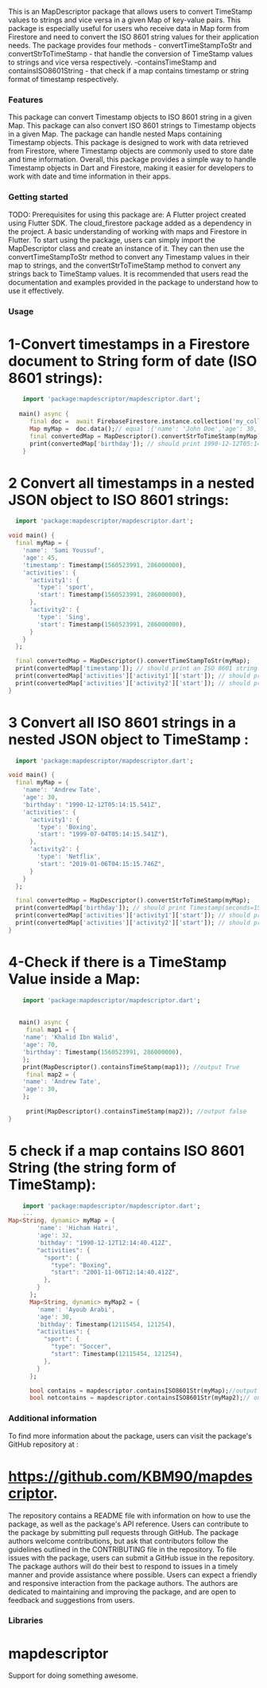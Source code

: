 
This is an MapDescriptor package that allows users to convert TimeStamp values to strings and vice versa in a given Map of key-value pairs. This package is especially useful for users who receive data in Map form from Firestore and need to convert the ISO 8601 string values for their application needs. The package provides four methods - convertTimeStampToStr and convertStrToTimeStamp - that handle the conversion of TimeStamp values to strings and vice versa respectively. -containsTimeStamp and containsISO8601String - that check if a map contains timestamp or string format of timestamp respectively.

### Features
This package can convert Timestamp objects to ISO 8601 string in a given Map. This package can also convert ISO 8601 strings to Timestamp objects in a given Map.
The package can handle nested Maps containing Timestamp objects. This package is designed to work with data retrieved from Firestore, where Timestamp objects are commonly used to store date and time information. Overall, this package provides a simple way to handle Timestamp objects in Dart and Firestore, making it easier for developers to work with date and time information in their apps.

### Getting started
TODO: 
Prerequisites for using this package are: A Flutter project created using Flutter SDK. The cloud_firestore package added as a dependency in the project.
A basic understanding of working with maps and Firestore in Flutter. To start using the package, users can simply import the MapDescriptor class and create an instance of it. They can then use the convertTimeStampToStr method to convert any  Timestamp values in their map to strings, and the convertStrToTimeStamp method to convert any strings back to TimeStamp values. It is recommended that users read the documentation and examples provided in the package to understand how to use it effectively.

### Usage
# 1-Convert timestamps in a Firestore document to String form of date (ISO 8601 strings):
```dart
    import 'package:mapdescriptor/mapdescriptor.dart';
     
   main() async {
      final doc =  await FirebaseFirestore.instance.collection('my_collection').doc('my_doc').get();
      Map myMap =  doc.data();// equal :{'name': 'John Doe','age': 30,'birthday': Timestamp(seconds=1560523991, nanoseconds=286000000),};
      final convertedMap = MapDescriptor().convertStrToTimeStamp(myMap);
      print(convertedMap['birthday']); // should print 1990-12-12T05:14:15.541Z
    }
```    
# 2 Convert all timestamps in a nested JSON object to ISO 8601 strings:
```dart
  import 'package:mapdescriptor/mapdescriptor.dart';

void main() {
  final myMap = {
    'name': 'Sami Youssuf',
    'age': 45,
    'timestamp': Timestamp(1560523991, 286000000),
    'activities': {
      'activity1': {
        'type': 'sport',
        'start': Timestamp(1560523991, 286000000),
      },
      'activity2': {
        'type': 'Sing',
        'start': Timestamp(1560523991, 286000000),
      }
    }
  };

  final convertedMap = MapDescriptor().convertTimeStampToStr(myMap);
  print(convertedMap['timestamp']); // should print an ISO 8601 string of this date ex :1990-12-12T05:14:15.541Z
  print(convertedMap['activities']['activity1']['start']); // should print an ISO 8601 string of this date ex :1990-12-12T05:14:15.541Z
  print(convertedMap['activities']['activity2']['start']); // should print an ISO 8601 string of this date ex :1990-12-12T05:14:15.541Z
}
```
# 3 Convert all ISO 8601 strings in a nested JSON object to TimeStamp :
```dart
  import 'package:mapdescriptor/mapdescriptor.dart';

void main() {
  final myMap = {
    'name': 'Andrew Tate',
    'age': 30,
    'birthday': "1990-12-12T05:14:15.541Z",
    'activities': {
      'activity1': {
        'type': 'Boxing',
        'start': "1999-07-04T05:14:15.541Z"),
      },
      'activity2': {
        'type': 'Netflix',
        'start': "2019-01-06T04:15:15.746Z",
      }
    }
  };

  final convertedMap = MapDescriptor().convertStrToTimeStamp(myMap);
  print(convertedMap['birthday']); // should print Timestamp(seconds=1560523991, nanoseconds=286000000)
  print(convertedMap['activities']['activity1']['start']); // should print Timestamp(seconds=1560523991, nanoseconds=286000000)
  print(convertedMap['activities']['activity2']['start']); // should print Timestamp(seconds=1560523991, nanoseconds=286000000)
}
```
# 4-Check if there is a TimeStamp Value inside a Map:
```dart
    import 'package:mapdescriptor/mapdescriptor.dart';
    
    
   main() async {
     final map1 = {
    'name': 'Khalid Ibn Walid',
    'age': 70,
    'birthday': Timestamp(1560523991, 286000000),
    };
    print(MapDescriptor().containsTimeStamp(map1)); //output True
     final map2 = {
    'name': 'Andrew Tate',
    'age': 30,
    };
    
     print(MapDescriptor().containsTimeStamp(map2)); //output false
}
``` 
# 5 check if a map contains ISO 8601 String (the string form of TimeStamp):
```dart
    import 'package:mapdescriptor/mapdescriptor.dart';
    ...
Map<String, dynamic> myMap = {
        'name': 'Hicham Hatri',
        'age': 32,
        'bithday': "1990-12-12T12:14:40.412Z",
        "activities": {
          "sport": {
            "type": "Boxing",
            "start": "2001-11-06T12:14:40.412Z",
          },
        }
      };
      Map<String, dynamic> myMap2 = {
        'name': 'Ayoub Arabi',
        'age': 30,
        'bithday': Timestamp(12115454, 121254),
        "activities": {
          "sport": {
            "type": "Soccer",
            "start": Timestamp(12115454, 121254),
          },
        }
      };

      bool contains = mapdescriptor.containsISO8601Str(myMap);//output true
      bool notcontains = mapdescriptor.containsISO8601Str(myMap2);// output false
```
### Additional information

To find more information about the package, users can visit the package's GitHub repository at :
# https://github.com/KBM90/mapdescriptor.
The repository contains a README file with information on how to use the package, as well as the package's API reference. Users can contribute to the package by submitting pull requests through GitHub. The package authors welcome contributions, but ask that contributors follow the guidelines outlined in the CONTRIBUTING file in the repository. To file issues with the package, users can submit a GitHub issue in the repository. The package authors will do their best to respond to issues in a timely manner and provide assistance where possible. Users can expect a friendly and responsive interaction from the package authors. The authors are dedicated to maintaining and improving the package, and are open to feedback and suggestions from users.

### Libraries

# mapdescriptor

Support for doing something awesome.
